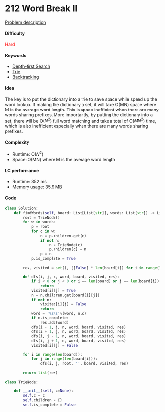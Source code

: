 212 Word Break II
=======================
[Problem description](https://leetcode.com/problems/word-search-ii/)

#### Difficulty
<span style="color:red">Hard</span>

#### Keywords
- [Depth-first Search](../categories/dfs.md)
- [Trie](../categories/trie.md)
- [Backtracking](../categories/backtracking.md)
  
#### Idea
The key is to put the dictionary into a trie to save space while speed up the word lookup. If making the dictionary a set, it will take O(MN) space where M is the average word length. This is space inefficient when there are many words sharing prefixes. More importantly, by putting the dictionary into a set, there will be O($N^2$) full word matching and take a total of O($MN^2$) time, which is also inefficient especially when there are many words sharing prefixes.

#### Complexity
- Runtime: O($N^2$)
- Space: O(MN) where M is the average word length
  
#### LC performance
- Runtime: 352 ms
- Memory usage: 35.9 MB

#### Code
```python
class Solution:
    def findWords(self, board: List[List[str]], words: List[str]) -> List[str]:
        root = TrieNode()
        for w in words:
            p = root
            for c in w:
                n = p.children.get(c)
                if not n:
                    n = TrieNode(c)
                    p.children[c] = n
                p = n
            p.is_complete = True
        
        res, visited = set(), [[False] * len(board[i]) for i in range(len(board))]
        
        def dfs(i, j, n, word, board, visited, res):
            if i < 0 or j < 0 or i == len(board) or j == len(board[i]) or visited[i][j]:
                return
            visited[i][j] = True
            n = n.children.get(board[i][j])
            if not n:
                visited[i][j] = False
                return
            word = '%s%s'%(word, n.c)
            if n.is_complete:
                res.add(word)
            dfs(i - 1, j, n, word, board, visited, res)
            dfs(i + 1, j, n, word, board, visited, res)
            dfs(i, j - 1, n, word, board, visited, res)
            dfs(i, j + 1, n, word, board, visited, res)
            visited[i][j] = False
        
        for i in range(len(board)):
            for j in range(len(board[i])):
                dfs(i, j, root, '', board, visited, res)
        
        return list(res)
            
class TrieNode:
    
    def __init__(self, c=None):
        self.c = c
        self.children = {}
        self.is_complete = False
```